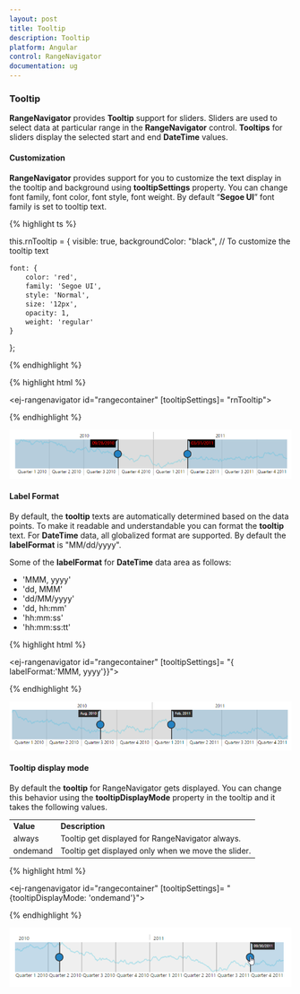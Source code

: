 ```yaml
---
layout: post
title: Tooltip
description: Tooltip
platform: Angular
control: RangeNavigator
documentation: ug
---
```



### Tooltip

**RangeNavigator** provides **Tooltip** support for sliders. Sliders are used to select data at particular range in the **RangeNavigator** control. **Tooltips** for sliders display the selected start and end **DateTime** values.

#### Customization

**RangeNavigator** provides support for you to customize the text display in the tooltip and background using **tooltipSettings** property. You can change font family, font color, font style, font weight. By default “**Segoe UI**” font family is set to tooltip text.


{% highlight ts %}
         
this.rnTooltip = {
    visible: true,
    backgroundColor: "black",
    //  To customize the tooltip text

    font: {
        color: 'red',
        family: 'Segoe UI',
        style: 'Normal',
        size: '12px',
        opacity: 1,
        weight: 'regular'
    }

};

{% endhighlight %}

{% highlight html %}

<ej-rangenavigator id="rangecontainer" [tooltipSettings]= "rnTooltip">
</ej-rangenavigator>

{% endhighlight %}

![](Tooltip_images/Tooltip_img1.png) 

#### Label Format

By default, the **tooltip** texts are automatically determined based on the data points.  To make it readable and understandable you can format the **tooltip** text. For **DateTime** data, all globalized format are supported. By default the **labelFormat** is "MM/dd/yyyy".

Some of the **labelFormat** for **DateTime** data area as follows:

* 'MMM, yyyy'
* 'dd, MMM'
* 'dd/MM/yyyy'
* 'dd, hh:mm'
* 'hh:mm:ss'
* 'hh:mm:ss:tt'


{% highlight html %}

<ej-rangenavigator id="rangecontainer" [tooltipSettings]= "{ labelFormat:'MMM, yyyy'}}">
</ej-rangenavigator>

{% endhighlight %}

![](Tooltip_images/Tooltip_img2.png) 

#### Tooltip display mode

By default the **tooltip** for RangeNavigator gets displayed. You can change this behavior using the **tooltipDisplayMode** property in the tooltip and it takes the following values.



<table>
<tr>
<td>
<b>Value</b></td><td>
<b>Description</b></td></tr>
<tr>
<td>
always</td><td>
Tooltip get displayed for RangeNavigator always.</td></tr>
<tr>
<td>
ondemand</td><td>
Tooltip get displayed only when we move the slider.</td></tr>
</table>



{% highlight html %}

<ej-rangenavigator id="rangecontainer" [tooltipSettings]= "{tooltipDisplayMode: 'ondemand'}">
</ej-rangenavigator>

{% endhighlight %}

![](Tooltip_images/Tooltip_img3.png) 
